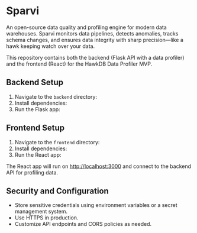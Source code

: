 # Sparvi
An open-source data quality and profiling engine for modern data warehouses. Sparvi monitors data pipelines, detects anomalies, tracks schema changes, and ensures data integrity with sharp precision—like a hawk keeping watch over your data.

This repository contains both the backend (Flask API with a data profiler) and the frontend (React) for the HawkDB Data Profiler MVP.

## Backend Setup

1. Navigate to the `backend` directory:
2. Install dependencies:
3. Run the Flask app:

## Frontend Setup

1. Navigate to the `frontend` directory:
2. Install dependencies:
3. Run the React app:

The React app will run on [http://localhost:3000](http://localhost:3000) and connect to the backend API for profiling data.

## Security and Configuration

- Store sensitive credentials using environment variables or a secret management system.
- Use HTTPS in production.
- Customize API endpoints and CORS policies as needed.
